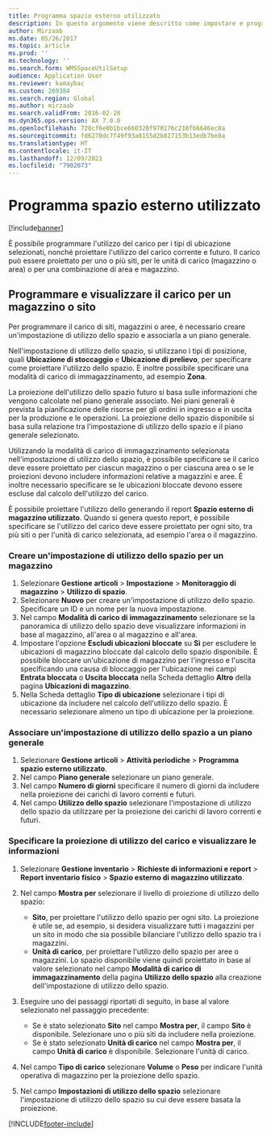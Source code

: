 ```yaml
---
title: Programma spazio esterno utilizzato
description: In questo argomento viene descritto come impostare e programmare il carico per un magazzino.
author: Mirzaab
ms.date: 05/26/2017
ms.topic: article
ms.prod: ''
ms.technology: ''
ms.search.form: WMSSpaceUtilSetup
audience: Application User
ms.reviewer: kamaybac
ms.custom: 269384
ms.search.region: Global
ms.author: mirzaab
ms.search.validFrom: 2016-02-28
ms.dyn365.ops.version: AX 7.0.0
ms.openlocfilehash: 728cf6e0b1bce660328f970176c218f66646ec8a
ms.sourcegitcommit: fd6270dc7f49f93a8155d2b827153b13edb7be8a
ms.translationtype: HT
ms.contentlocale: it-IT
ms.lasthandoff: 12/09/2021
ms.locfileid: "7902073"
---
```

# <a name="schedule-load-utilization"></a>Programma spazio esterno utilizzato

[!include[banner](../includes/banner.md)]

È possibile programmare l'utilizzo del carico per i tipi di ubicazione selezionati, nonché proiettare l'utilizzo del carico corrente e futuro. Il carico può essere proiettato per uno o più siti, per le unità di carico (magazzino o area) o per una combinazione di area e magazzino.

## <a name="schedule-and-view-the-load-for-a-warehouse-or-site"></a>Programmare e visualizzare il carico per un magazzino o sito

Per programmare il carico di siti, magazzini o aree, è necessario creare un'impostazione di utilizzo dello spazio e associarla a un piano generale.

Nell'impostazione di utilizzo dello spazio, si utilizzano i tipi di posizione, quali **Ubicazione di stoccaggio** e **Ubicazione di prelievo**, per specificare come proiettare l'utilizzo dello spazio. È inoltre possibile specificare una modalità di carico di immagazzinamento, ad esempio **Zona**.

La proiezione dell'utilizzo dello spazio futuro si basa sulle informazioni che vengono calcolate nel piano generale associato. Nei piani generali è prevista la pianificazione delle risorse per gli ordini in ingresso e in uscita per la produzione e le operazioni. La proiezione dello spazio disponibile si basa sulla relazione tra l'impostazione di utilizzo dello spazio e il piano generale selezionato.

Utilizzando la modalità di carico di immagazzinamento selezionata nell'impostazione di utilizzo dello spazio, è possibile specificare se il carico deve essere proiettato per ciascun magazzino o per ciascuna area o se le proiezioni devono includere informazioni relative a magazzini e aree. È inoltre necessario specificare se le ubicazioni bloccate devono essere escluse dal calcolo dell'utilizzo del carico.

È possibile proiettare l'utilizzo dello generando il report **Spazio esterno di magazzino utilizzato**. Quando si genera questo report, è possibile specificare se l'utilizzo del carico deve essere proiettato per ogni sito, tra più siti o per l'unità di carico selezionata, ad esempio l'area o il magazzino.

### <a name="create-a-space-utilization-setup-for-a-warehouse"></a>Creare un'impostazione di utilizzo dello spazio per un magazzino

1. Selezionare **Gestione articoli** \> **Impostazione** \> **Monitoraggio di magazzino** \> **Utilizzo di spazio**.
2. Selezionare **Nuovo** per creare un'impostazione di utilizzo dello spazio. Specificare un ID e un nome per la nuova impostazione.
3. Nel campo **Modalità di carico di immagazzinamento** selezionare se la panoramica di utilizzo dello spazio deve visualizzare informazioni in base al magazzino, all'area o al magazzino e all'area.
4. Impostare l'opzione **Escludi ubicazioni bloccate** su **Sì** per escludere le ubicazioni di magazzino bloccate dal calcolo dello spazio disponibile. È possibile bloccare un'ubicazione di magazzino per l'ingresso e l'uscita specificando una causa di bloccaggio per l'ubicazione nei campi **Entrata bloccata** o **Uscita bloccata** nella Scheda dettaglio **Altro** della pagina **Ubicazioni di magazzino**.
5. Nella Scheda dettaglio **Tipo di ubicazione** selezionare i tipi di ubicazione da includere nel calcolo dell'utilizzo dello spazio. È necessario selezionare almeno un tipo di ubicazione per la proiezione.

### <a name="associate-a-space-utilization-setup-with-a-master-plan"></a>Associare un'impostazione di utilizzo dello spazio a un piano generale

1. Selezionare **Gestione articoli** \> **Attività periodiche** \> **Programma spazio esterno utilizzato**.
2. Nel campo **Piano generale** selezionare un piano generale.
3. Nel campo **Numero di giorni** specificare il numero di giorni da includere nella proiezione dei carichi di lavoro correnti e futuri.
4. Nel campo **Utilizzo dello spazio** selezionare l'impostazione di utilizzo dello spazio da utilizzare per la proiezione dei carichi di lavoro correnti e futuri.

### <a name="specify-the-load-utilization-projection-and-view-information"></a>Specificare la proiezione di utilizzo del carico e visualizzare le informazioni

1. Selezionare **Gestione inventario** \> **Richieste di informazioni e report** \> **Report inventario fisico** \> **Spazio esterno di magazzino utilizzato**.
2. Nel campo **Mostra per** selezionare il livello di proiezione di utilizzo dello spazio:

    - **Sito**, per proiettare l'utilizzo dello spazio per ogni sito. La proiezione è utile se, ad esempio, si desidera visualizzare tutti i magazzini per un sito in modo che sia possibile bilanciare l'utilizzo dello spazio tra i magazzini.
    - **Unità di carico**, per proiettare l'utilizzo dello spazio per aree o magazzini. Lo spazio disponibile viene quindi proiettato in base al valore selezionato nel campo **Modalità di carico di immagazzinamento** della pagina **Utilizzo dello spazio** alla creazione dell'impostazione di utilizzo dello spazio.

3. Eseguire uno dei passaggi riportati di seguito, in base al valore selezionato nel passaggio precedente:

    - Se è stato selezionato **Sito** nel campo **Mostra per**, il campo **Sito** è disponibile. Selezionare uno o più siti da includere nella proiezione.
    - Se è stato selezionato **Unità di carico** nel campo **Mostra per**, il campo **Unità di carico** è disponibile. Selezionare l'unità di carico.

4. Nel campo **Tipo di carico** selezionare **Volume** o **Peso** per indicare l'unità operativa di magazzino per la proiezione dello spazio.
5. Nel campo **Impostazioni di utilizzo dello spazio** selezionare l'impostazione di utilizzo dello spazio su cui deve essere basata la proiezione.


[!INCLUDE[footer-include](../../includes/footer-banner.md)]